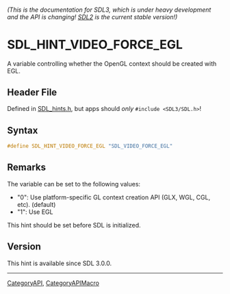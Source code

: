 ###### (This is the documentation for SDL3, which is under heavy development and the API is changing! [SDL2](https://wiki.libsdl.org/SDL2/) is the current stable version!)
# SDL_HINT_VIDEO_FORCE_EGL

A variable controlling whether the OpenGL context should be created with EGL.

## Header File

Defined in [SDL_hints.h](https://github.com/libsdl-org/SDL/blob/main/include/SDL3/SDL_hints.h), but apps should _only_ `#include <SDL3/SDL.h>`!

## Syntax

```c
#define SDL_HINT_VIDEO_FORCE_EGL "SDL_VIDEO_FORCE_EGL"
```

## Remarks

The variable can be set to the following values:

- "0": Use platform-specific GL context creation API (GLX, WGL, CGL, etc).
  (default)
- "1": Use EGL

This hint should be set before SDL is initialized.

## Version

This hint is available since SDL 3.0.0.

----
[CategoryAPI](CategoryAPI), [CategoryAPIMacro](CategoryAPIMacro)

